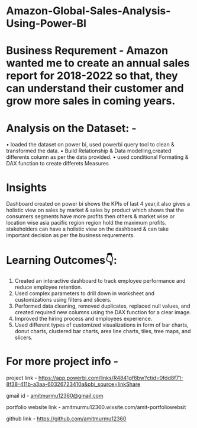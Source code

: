 # Amazon-Global-Sales-Analysis-Using-Power-BI

# Business Requrement -  Amazon wanted me to create an annual sales report for 2018-2022 so that, they can understand their customer and grow more sales in coming years.

# Analysis on the Dataset: -
• loaded the dataset on power bi, used powerbi query tool to clean & transformed the data.
• Build Relationship & Data modelling,created differents column as per the data provided.
• used conditional Formating & DAX function to create differets Measures 

# Insights
Dashboard created on power bi shows the KPIs of last 4 year,it also gives a holistic view on sales by market & sales by product which shows that the consumers segments have more profits then others & market wise or location wise asia pacific region region hold the maximum profits.
stakeholders can have a holistic view on the dashboard & can take important decision as per the business requrements.

# Learning Outcomes👇:
1. Created an interactive dashboard to track employee performance and reduce employee retention.
2. Used complex parameters to drill down in worksheet and customizations using filters and slicers.
3. Performed data cleaning, removed duplicates, replaced null values, and created required new columns using the DAX function for a clear image.
4. Improved the hiring process and employees experience.
5. Used different types of customized visualizations in form of bar charts, donut charts, clustered bar charts, area line charts, tiles, tree maps, and slicers.

# For more project info -
project link - https://app.powerbi.com/links/R4841gf6bw?ctid=0fdd8f71-8f38-411b-a3aa-60326723410a&pbi_source=linkShare

gmail id - amitmurmu12360@gmail.com 

portfolio website link - amitmurmu12360.wixsite.com/amit-portfoliowebsit

github link - https://github.com/amitmurmu12360 
